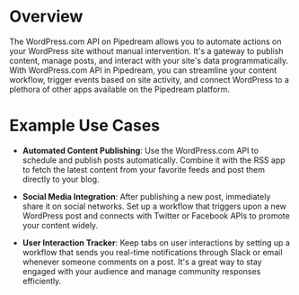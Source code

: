 # Overview

The WordPress.com API on Pipedream allows you to automate actions on your WordPress site without manual intervention. It's a gateway to publish content, manage posts, and interact with your site's data programmatically. With WordPress.com API in Pipedream, you can streamline your content workflow, trigger events based on site activity, and connect WordPress to a plethora of other apps available on the Pipedream platform.

# Example Use Cases

- **Automated Content Publishing**: Use the WordPress.com API to schedule and publish posts automatically. Combine it with the RSS app to fetch the latest content from your favorite feeds and post them directly to your blog.

- **Social Media Integration**: After publishing a new post, immediately share it on social networks. Set up a workflow that triggers upon a new WordPress post and connects with Twitter or Facebook APIs to promote your content widely.

- **User Interaction Tracker**: Keep tabs on user interactions by setting up a workflow that sends you real-time notifications through Slack or email whenever someone comments on a post. It's a great way to stay engaged with your audience and manage community responses efficiently.
